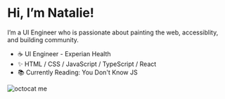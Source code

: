 # Hi, I’m Natalie! 
I’m a UI Engineer who is passionate about painting the web, accessiblity, and building community.

- :coffee:  UI Engineer - Experian Health 
- ✨  HTML / CSS / JavaScript / TypeScript / React 
- 📚  Currently Reading: You Don't Know JS

![octocat me](https://imgur.com/a/NjbZOvp)

